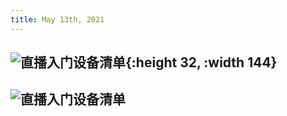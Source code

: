 ```yaml
---
title: May 13th, 2021
---
```


##
## ![直播入门设备清单 ](http://ww1.sinaimg.cn/large/7aee4e17gy1gqg0lwnfrsj20k00bm75k.jpg){:height 32, :width 144}
## ![直播入门设备清单 ](http://ww1.sinaimg.cn/large/7aee4e17gy1gqg0lwnfrsj20k00bm75k.jpg)
